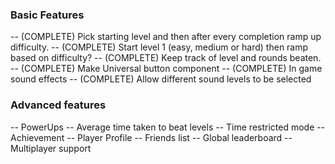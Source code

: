 ### Basic Features

-- (COMPLETE) Pick starting level and then after every completion ramp up difficulty.
-- (COMPLETE) Start level 1 (easy, medium or hard) then ramp based on difficulty?
-- (COMPLETE) Keep track of level and rounds beaten.
-- (COMPLETE) Make Universal button component
-- (COMPLETE) In game sound effects
-- (COMPLETE) Allow different sound levels to be selected

### Advanced features

-- PowerUps
-- Average time taken to beat levels
-- Time restricted mode
-- Achievement
-- Player Profile
-- Friends list
-- Global leaderboard
-- Multiplayer support
